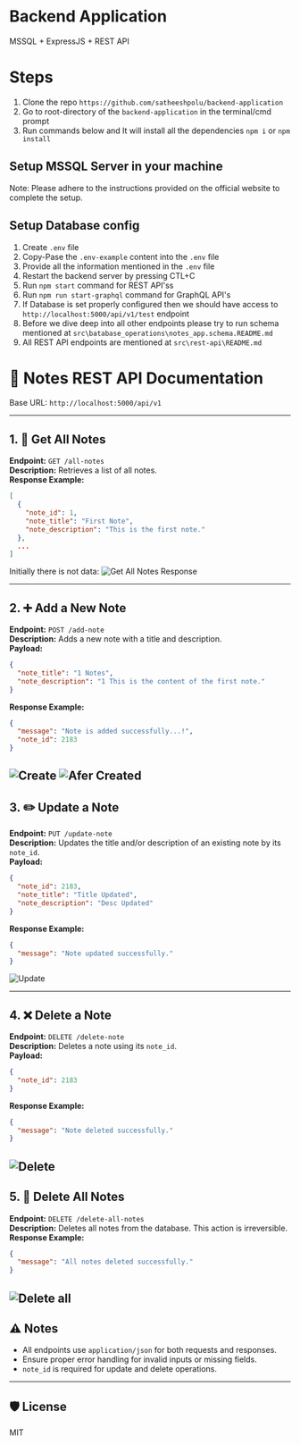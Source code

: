 # Backend Application

MSSQL + ExpressJS + REST API

# Steps

1. Clone the repo `https://github.com/satheeshpolu/backend-application`
2. Go to root-directory of the `backend-application` in the terminal/cmd prompt
3. Run commands below and It will install all the dependencies
   `npm i` or `npm install`

## Setup MSSQL Server in your machine

Note: Please adhere to the instructions provided on the official website to complete the setup.

## Setup Database config

1. Create `.env` file
2. Copy-Pase the `.env-example` content into the `.env` file
3. Provide all the information mentioned in the `.env` file
4. Restart the backend server by pressing CTL+C
5. Run `npm start` command for REST API'ss
6. Run `npm run start-graphql` command for GraphQL API's
7. If Database is set properly configured then we should have access to `http://localhost:5000/api/v1/test` endpoint
8. Before we dive deep into all other endpoints please try to run schema mentioned at `src\batabase_operations\notes_app.schema.README.md`
9. All REST API endpoints are mentioned at `src\rest-api\README.md`



# 📝 Notes REST API Documentation

Base URL: `http://localhost:5000/api/v1`

---

## 1. 📄 Get All Notes

**Endpoint:** `GET /all-notes`  
**Description:** Retrieves a list of all notes.  
**Response Example:**
```json
[
  {
    "note_id": 1,
    "note_title": "First Note",
    "note_description": "This is the first note."
  },
  ...
]
```
Initially there is not data:
![Get All Notes Response](./src/assets/REST-API-getAll.png)

---

## 2. ➕ Add a New Note

**Endpoint:** `POST /add-note`  
**Description:** Adds a new note with a title and description.  
**Payload:**
```json
{
  "note_title": "1 Notes",
  "note_description": "1 This is the content of the first note."
}
```
**Response Example:**
```json
{
  "message": "Note is added successfully...!",
  "note_id": 2183
}
```
![Create](./src/assets/REST-add-note.png)
![Afer Created](./src/assets/REST-after-create.png)
---

## 3. ✏️ Update a Note

**Endpoint:** `PUT /update-note`  
**Description:** Updates the title and/or description of an existing note by its `note_id`.  
**Payload:**
```json
{
  "note_id": 2183,
  "note_title": "Title Updated",
  "note_description": "Desc Updated"
}
```
**Response Example:**
```json
{
  "message": "Note updated successfully."
}
```
![Update](./src/assets/REST-update.png)

---

## 4. ❌ Delete a Note

**Endpoint:** `DELETE /delete-note`  
**Description:** Deletes a note using its `note_id`.  
**Payload:**
```json
{
  "note_id": 2183
}
```
**Response Example:**
```json
{
  "message": "Note deleted successfully."
}
```
![Delete](./src/assets/REST-delete.png)
---

## 5. 🧹 Delete All Notes

**Endpoint:** `DELETE /delete-all-notes`  
**Description:** Deletes all notes from the database. This action is irreversible.  
**Response Example:**
```json
{
  "message": "All notes deleted successfully."
}
```
![Delete all](./src/assets/REST-API-getAll.png)
---

## ⚠️ Notes

- All endpoints use `application/json` for both requests and responses.
- Ensure proper error handling for invalid inputs or missing fields.
- `note_id` is required for update and delete operations.

---

## 🛡️ License

MIT
